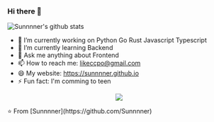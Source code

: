 ### Hi there 👋

<!--
**Sunnnner/Sunnnner** is a ✨ _special_ ✨ repository because its `README.md` (this file) appears on your GitHub profile.

Here are some ideas to get you started:

- 🔭 I’m currently working on ...
- 🌱 I’m currently learning ...
- 👯 I’m looking to collaborate on ...
- 🤔 I’m looking for help with ...
- 💬 Ask me about ...
- 📫 How to reach me: ...
- 😄 Pronouns: ...
- ⚡ Fun fact: ...
-->

![Sunnnner's github stats](https://github-readme-stats.vercel.app/api?username=Sunnnner&theme=highcontrast "![Sunnnner's github stats")



- 🔭 I’m currently working on Python Go Rust Javascript Typescript 
- 🌱 I’m currently learning Backend
- 💬 Ask me anything about Frontend
- 📫 How to reach me: likeccpo@gmail.com
- 😄 My website: https://sunnnner.github.io
- ⚡ Fun fact: I'm comming to teen
<p align="center">
<img src="https://visitor-badge.laobi.icu/badge?page_id=Sunnnner" id="counter">
</p>
⭐️ From [Sunnnner](https://github.com/Sunnnner)
